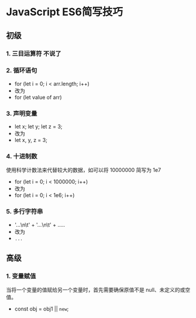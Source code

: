# JavaScript ES6简写技巧

## 初级

### 1. 三目运算符 不说了

### 2. 循环语句

   - for (let i = 0; i < arr.length; i++)
   - 改为
   - for (let value of arr)

### 3. 声明变量 
   - let x; let y; let z = 3;
   - 改为
   - let x, y, z = 3;

### 4. 十进制数
使用科学计数法来代替较大的数据，如可以将 10000000 简写为 1e7
   - for (let i = 0; i < 1000000; i++)
   - 改为
   - for (let i = 0; i < 1e6; i++)

### 5. 多行字符串
   - '...\n\t' + '...\n\t' + .....
   - 改为
   - `...`

## 高级

### 1. 变量赋值 
当将一个变量的值赋给另一个变量时，首先需要确保原值不是 null、未定义的或空值。
    
   - const obj = obj1 || `new`;













